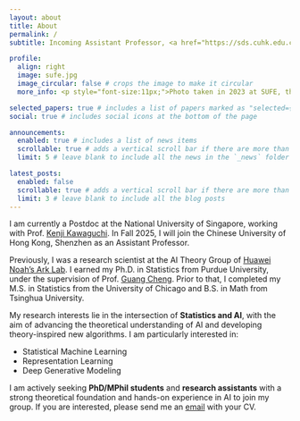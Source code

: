 ```yaml
---
layout: about
title: About
permalink: /
subtitle: Incoming Assistant Professor, <a href="https://sds.cuhk.edu.cn/en">School of Data Science</a>, CUHK-Shenzhen.

profile:
  align: right
  image: sufe.jpg
  image_circular: false # crops the image to make it circular
  more_info: <p style="font-size:11px;">Photo taken in 2023 at SUFE, thanks to Yixuan and Taiyun :)</p>

selected_papers: true # includes a list of papers marked as "selected={true}"
social: true # includes social icons at the bottom of the page

announcements:
  enabled: true # includes a list of news items
  scrollable: true # adds a vertical scroll bar if there are more than 3 news items
  limit: 5 # leave blank to include all the news in the `_news` folder

latest_posts:
  enabled: false
  scrollable: true # adds a vertical scroll bar if there are more than 3 new posts items
  limit: 3 # leave blank to include all the blog posts
---
```


I am currently a Postdoc at the National University of Singapore, working with Prof. [Kenji Kawaguchi](https://ml.comp.nus.edu.sg/). In Fall 2025, I will join the Chinese University of Hong Kong, Shenzhen as an Assistant Professor.

Previously, I was a research scientist at the AI Theory Group of [Huawei Noah’s Ark Lab](http://dev3.noahlab.com.hk/).
I earned my Ph.D. in Statistics from Purdue University, under the supervision of Prof. [Guang Cheng](http://www.stat.ucla.edu/~guangcheng/). Prior to that, I completed my M.S. in Statistics from the University of Chicago and B.S. in Math from Tsinghua University.

My research interests lie in the intersection of <strong>Statistics and AI</strong>, with the aim of advancing the theoretical understanding of AI and developing theory-inspired new algorithms.
I am particularly interested in:

<ul>
  <li>Statistical Machine Learning</li> 
  <li>Representation Learning</li>
  <li>Deep Generative Modeling</li>
</ul>

I am actively seeking <b>PhD/MPhil students</b> and <b>research assistants</b> with a strong theoretical foundation and hands-on experience in AI to join my group.
If you are interested, please send me an [email](mailto:hutianyang.up@outlook.com) with your CV.
